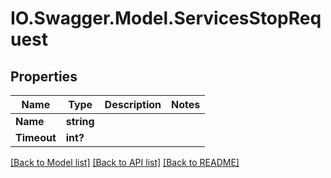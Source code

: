 # IO.Swagger.Model.ServicesStopRequest
## Properties

Name | Type | Description | Notes
------------ | ------------- | ------------- | -------------
**Name** | **string** |  | 
**Timeout** | **int?** |  | 

[[Back to Model list]](../README.md#documentation-for-models) [[Back to API list]](../README.md#documentation-for-api-endpoints) [[Back to README]](../README.md)

